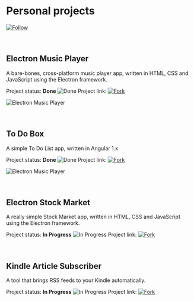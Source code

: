 # Personal projects  
[![Follow](https://vicentiubacioiu.github.io/img/follow.png)](https://github.com/vicentiubacioiu)  
<br><br/>
## Electron Music Player
A bare-bones, cross-platform music player app, written in HTML, CSS and JavaScript using the Electron framework.

Project status: **Done** ![Done](https://vicentiubacioiu.github.io/img/done.png)
Project link: [![Fork](https://vicentiubacioiu.github.io/img/fork.png)](https://github.com/VicentiuBacioiu/electron-music-player)

![Electron Music Player](https://vicentiubacioiu.github.io/img/player.png)  
<br><br/>
## To Do Box
A simple To Do List app, written in Angular 1.x

Project status: **Done** ![Done](https://vicentiubacioiu.github.io/img/done.png)
Project link: [![Fork](https://vicentiubacioiu.github.io/img/fork.png)](https://github.com/VicentiuBacioiu/todobox)

![Electron Music Player](https://vicentiubacioiu.github.io/img/todobox.png)  
<br><br/>
## Electron Stock Market
A really simple Stock Market app, written in HTML, CSS and JavaScript using the Electron framework.

Project status: **In Progress** ![In Progress](https://vicentiubacioiu.github.io/img/progress.png)
Project link: [![Fork](https://vicentiubacioiu.github.io/img/fork.png)](https://github.com/VicentiuBacioiu/electron-stock-market)  
<br><br/>
## Kindle Article Subscriber
A tool that brings RSS feeds to your Kindle automatically.

Project status: **In Progress** ![In Progress](https://vicentiubacioiu.github.io/img/progress.png)
Project link: [![Fork](https://vicentiubacioiu.github.io/img/fork.png)](https://github.com/VicentiuBacioiu/kindle-article-subscriber)
